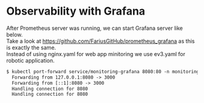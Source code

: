 # Observability with Grafana

After Prometheus server was running, we can start Grafana server like below. </br>
Take a look at https://github.com/FariusGitHub/prometheus_grafana as this is exactly the same. </br>
Instead of using nginx.yaml for web app minitoring we use ev3.yaml for robotic application.

```txt
$ kubectl port-forward service/monitoring-grafana 8080:80 -n monitoring
  Forwarding from 127.0.0.1:8080 -> 3000
  Forwarding from [::1]:8080 -> 3000
  Handling connection for 8080
  Handling connection for 8080
```
